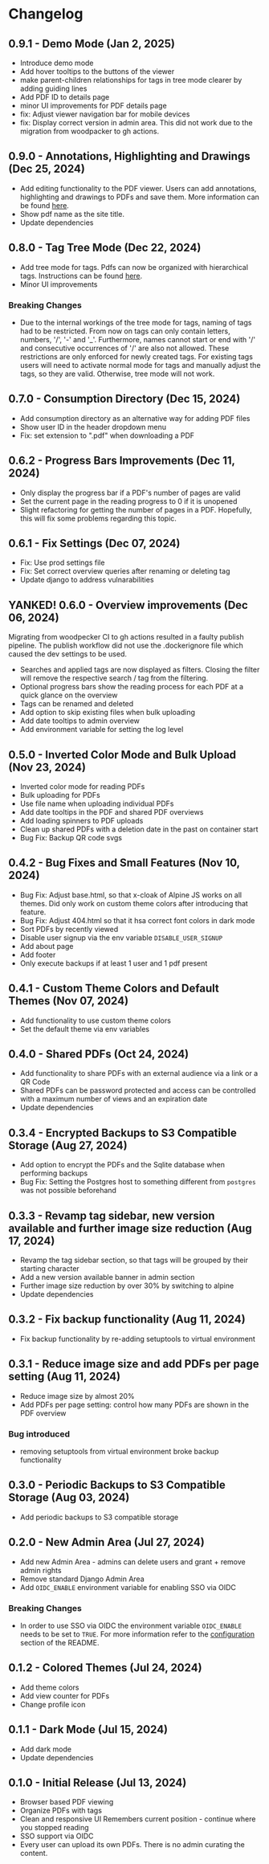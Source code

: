# Changelog

## 0.9.1 - Demo Mode  (Jan 2, 2025)
* Introduce demo mode
* Add hover tooltips to the buttons of the viewer
* make parent-children relationships for tags in tree mode clearer by adding guiding lines
* Add PDF ID to details page
* minor UI improvements for PDF details page
* fix: Adjust viewer navigation bar for mobile devices
* fix: Display correct version in admin area. This did not work due to the migration from
  woodpacker to gh actions.

## 0.9.0 - Annotations, Highlighting and Drawings  (Dec 25, 2024)
* Add editing functionality to the PDF viewer. Users can add annotations, highlighting and drawings to PDFs
  and save them. More information can be found
  [here](https://github.com/mrmn2/PdfDing/blob/master/docs/guides.md#editing).
* Show pdf name as the site title.
* Update dependencies

## 0.8.0 - Tag Tree Mode (Dec 22, 2024)
* Add tree mode for tags. Pdfs can now be organized with hierarchical tags. Instructions
  can be found [here](https://github.com/mrmn2/PdfDing/blob/master/docs/guides.md#tags).
* Minor UI improvements

### Breaking Changes
* Due to the internal workings of the tree mode for tags, naming of tags had to be restricted.
  From now on tags can only contain letters, numbers, '/', '-' and '_'. Furthermore, names cannot
  start or end with '/' and consecutive occurrences of '/' are also not allowed. These restrictions
  are only enforced for newly created tags. For existing tags users will need to activate normal
  mode for tags and manually adjust the tags, so they are valid. Otherwise, tree mode will not work.

## 0.7.0 - Consumption Directory (Dec 15, 2024)
* Add consumption directory as an alternative way for adding PDF files
* Show user ID in the header dropdown menu
* Fix: set extension to ".pdf" when downloading a PDF

## 0.6.2 - Progress Bars Improvements (Dec 11, 2024)
* Only display the progress bar if a PDF's number of pages are valid
* Set the current page in the reading progress to 0 if it is unopened
* Slight refactoring for getting the number of pages in a PDF. Hopefully,
  this will fix some problems regarding this topic.

## 0.6.1 - Fix Settings (Dec 07, 2024)
* Fix: Use prod settings file
* Fix: Set correct overview queries after renaming or deleting tag
* Update django to address vulnarabilities

## YANKED! 0.6.0 - Overview improvements (Dec 06, 2024)
Migrating from woodpecker CI to gh actions resulted in a faulty publish pipeline.
The publish workflow did not use the .dockerignore file which caused the dev settings to be used.

* Searches and applied tags are now displayed as filters. Closing the filter will
  remove the respective search / tag from the filtering.
* Optional progress bars show the reading process for each PDF
  at a quick glance on the overview
* Tags can be renamed and deleted
* Add option to skip existing files when bulk uploading
* Add date tooltips to admin overview
* Add environment variable for setting the log level

## 0.5.0 - Inverted Color Mode and Bulk Upload  (Nov 23, 2024)
* Inverted color mode for reading PDFs
* Bulk uploading for PDFs
* Use file name when uploading individual PDFs
* Add date tooltips in the PDF and shared PDF overviews
* Add loading spinners to PDF uploads
* Clean up shared PDFs with a deletion date in the past on container start
* Bug Fix: Backup QR code svgs

## 0.4.2 - Bug Fixes and Small Features  (Nov 10, 2024)
* Bug Fix: Adjust base.html, so that x-cloak of Alpine JS  works on all themes.
           Did only work on custom theme colors after introducing that feature.
* Bug Fix: Adjust 404.html so that it hsa correct font colors in dark mode
* Sort PDFs by recently viewed
* Disable user signup via the env variable `DISABLE_USER_SIGNUP`
* Add about page
* Add footer
* Only execute backups if at least 1 user and 1 pdf present

## 0.4.1 - Custom Theme Colors and Default Themes  (Nov 07, 2024)
* Add functionality to use custom theme colors
* Set the default theme via env variables

## 0.4.0 - Shared PDFs  (Oct 24, 2024)
* Add functionality to share PDFs with an external audience via a link or a QR Code
* Shared PDFs can be password protected and access can be controlled with a maximum number of views and an expiration date
* Update dependencies

## 0.3.4 - Encrypted Backups to S3 Compatible Storage  (Aug 27, 2024)

* Add option to encrypt the PDFs and the Sqlite database when performing backups
* Bug Fix: Setting the Postgres host to something different from `postgres` was not possible beforehand

## 0.3.3 - Revamp tag sidebar, new version available and further image size reduction (Aug 17, 2024)

* Revamp the tag sidebar section, so that tags will be grouped by their starting character
* Add a new version available banner in admin section
* Further image size reduction by over 30% by switching to alpine
* Update dependencies

## 0.3.2 - Fix backup functionality (Aug 11, 2024)

* Fix backup functionality by re-adding setuptools to virtual environment

## 0.3.1 - Reduce image size and add PDFs per page setting (Aug 11, 2024)

* Reduce image size by almost 20%
* Add PDFs per page setting: control how many PDFs are shown in the PDF overview

### Bug introduced
* removing setuptools from virtual environment broke backup functionality


## 0.3.0 - Periodic Backups to S3 Compatible Storage (Aug 03, 2024)

* Add periodic backups to S3 compatible storage

## 0.2.0 - New Admin Area (Jul 27, 2024)

* Add new Admin Area - admins can delete users and grant + remove admin rights
* Remove standard Django Admin Area
* Add `OIDC_ENABLE` environment variable for enabling SSO via OIDC

### Breaking Changes

* In order to use SSO via OIDC the environment variable `OIDC_ENABLE` needs to be set to `TRUE`.
  For more information refer to the [configuration](https://github.com/mrmn2/PdfDing#configuration) section of the README.

## 0.1.2 - Colored Themes (Jul 24, 2024)

* Add theme colors
* Add view counter for PDFs
* Change profile icon



## 0.1.1 - Dark Mode (Jul 15, 2024)

* Add dark mode
* Update dependencies

## 0.1.0 - Initial Release (Jul 13, 2024)

* Browser based PDF viewing
* Organize PDFs with tags
* Clean and responsive UI Remembers current position - continue where you stopped reading
* SSO support via OIDC
* Every user can upload its own PDFs. There is no admin curating the content.
